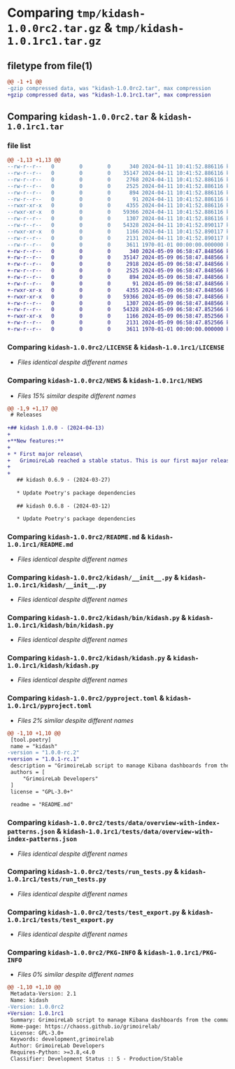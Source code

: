 # Comparing `tmp/kidash-1.0.0rc2.tar.gz` & `tmp/kidash-1.0.1rc1.tar.gz`

## filetype from file(1)

```diff
@@ -1 +1 @@
-gzip compressed data, was "kidash-1.0.0rc2.tar", max compression
+gzip compressed data, was "kidash-1.0.1rc1.tar", max compression
```

## Comparing `kidash-1.0.0rc2.tar` & `kidash-1.0.1rc1.tar`

### file list

```diff
@@ -1,13 +1,13 @@
--rw-r--r--   0        0        0      340 2024-04-11 10:41:52.886116 kidash-1.0.0rc2/AUTHORS
--rw-r--r--   0        0        0    35147 2024-04-11 10:41:52.886116 kidash-1.0.0rc2/LICENSE
--rw-r--r--   0        0        0     2768 2024-04-11 10:41:52.886116 kidash-1.0.0rc2/NEWS
--rw-r--r--   0        0        0     2525 2024-04-11 10:41:52.886116 kidash-1.0.0rc2/README.md
--rw-r--r--   0        0        0      894 2024-04-11 10:41:52.886116 kidash-1.0.0rc2/kidash/__init__.py
--rw-r--r--   0        0        0       91 2024-04-11 10:41:52.886116 kidash-1.0.0rc2/kidash/_version.py
--rwxr-xr-x   0        0        0     4355 2024-04-11 10:41:52.886116 kidash-1.0.0rc2/kidash/bin/kidash.py
--rwxr-xr-x   0        0        0    59366 2024-04-11 10:41:52.886116 kidash-1.0.0rc2/kidash/kidash.py
--rw-r--r--   0        0        0     1307 2024-04-11 10:41:52.886116 kidash-1.0.0rc2/pyproject.toml
--rw-r--r--   0        0        0    54328 2024-04-11 10:41:52.890117 kidash-1.0.0rc2/tests/data/overview-with-index-patterns.json
--rwxr-xr-x   0        0        0     1166 2024-04-11 10:41:52.890117 kidash-1.0.0rc2/tests/run_tests.py
--rw-r--r--   0        0        0     2131 2024-04-11 10:41:52.890117 kidash-1.0.0rc2/tests/test_export.py
--rw-r--r--   0        0        0     3611 1970-01-01 00:00:00.000000 kidash-1.0.0rc2/PKG-INFO
+-rw-r--r--   0        0        0      340 2024-05-09 06:58:47.848566 kidash-1.0.1rc1/AUTHORS
+-rw-r--r--   0        0        0    35147 2024-05-09 06:58:47.848566 kidash-1.0.1rc1/LICENSE
+-rw-r--r--   0        0        0     2918 2024-05-09 06:58:47.848566 kidash-1.0.1rc1/NEWS
+-rw-r--r--   0        0        0     2525 2024-05-09 06:58:47.848566 kidash-1.0.1rc1/README.md
+-rw-r--r--   0        0        0      894 2024-05-09 06:58:47.848566 kidash-1.0.1rc1/kidash/__init__.py
+-rw-r--r--   0        0        0       91 2024-05-09 06:58:47.848566 kidash-1.0.1rc1/kidash/_version.py
+-rwxr-xr-x   0        0        0     4355 2024-05-09 06:58:47.848566 kidash-1.0.1rc1/kidash/bin/kidash.py
+-rwxr-xr-x   0        0        0    59366 2024-05-09 06:58:47.848566 kidash-1.0.1rc1/kidash/kidash.py
+-rw-r--r--   0        0        0     1307 2024-05-09 06:58:47.848566 kidash-1.0.1rc1/pyproject.toml
+-rw-r--r--   0        0        0    54328 2024-05-09 06:58:47.852566 kidash-1.0.1rc1/tests/data/overview-with-index-patterns.json
+-rwxr-xr-x   0        0        0     1166 2024-05-09 06:58:47.852566 kidash-1.0.1rc1/tests/run_tests.py
+-rw-r--r--   0        0        0     2131 2024-05-09 06:58:47.852566 kidash-1.0.1rc1/tests/test_export.py
+-rw-r--r--   0        0        0     3611 1970-01-01 00:00:00.000000 kidash-1.0.1rc1/PKG-INFO
```

### Comparing `kidash-1.0.0rc2/LICENSE` & `kidash-1.0.1rc1/LICENSE`

 * *Files identical despite different names*

### Comparing `kidash-1.0.0rc2/NEWS` & `kidash-1.0.1rc1/NEWS`

 * *Files 15% similar despite different names*

```diff
@@ -1,9 +1,17 @@
 # Releases
 
+## kidash 1.0.0 - (2024-04-13)
+
+**New features:**
+
+ * First major release\
+   GrimoireLab reached a stable status. This is our first major release.
+
+
   ## kidash 0.6.9 - (2024-03-27)
   
   * Update Poetry's package dependencies
 
   ## kidash 0.6.8 - (2024-03-12)
   
   * Update Poetry's package dependencies
```

### Comparing `kidash-1.0.0rc2/README.md` & `kidash-1.0.1rc1/README.md`

 * *Files identical despite different names*

### Comparing `kidash-1.0.0rc2/kidash/__init__.py` & `kidash-1.0.1rc1/kidash/__init__.py`

 * *Files identical despite different names*

### Comparing `kidash-1.0.0rc2/kidash/bin/kidash.py` & `kidash-1.0.1rc1/kidash/bin/kidash.py`

 * *Files identical despite different names*

### Comparing `kidash-1.0.0rc2/kidash/kidash.py` & `kidash-1.0.1rc1/kidash/kidash.py`

 * *Files identical despite different names*

### Comparing `kidash-1.0.0rc2/pyproject.toml` & `kidash-1.0.1rc1/pyproject.toml`

 * *Files 2% similar despite different names*

```diff
@@ -1,10 +1,10 @@
 [tool.poetry]
 name = "kidash"
-version = "1.0.0-rc.2"
+version = "1.0.1-rc.1"
 description = "GrimoireLab script to manage Kibana dashboards from the command line"
 authors = [
     "GrimoireLab Developers"
 ]
 license = "GPL-3.0+"
 
 readme = "README.md"
```

### Comparing `kidash-1.0.0rc2/tests/data/overview-with-index-patterns.json` & `kidash-1.0.1rc1/tests/data/overview-with-index-patterns.json`

 * *Files identical despite different names*

### Comparing `kidash-1.0.0rc2/tests/run_tests.py` & `kidash-1.0.1rc1/tests/run_tests.py`

 * *Files identical despite different names*

### Comparing `kidash-1.0.0rc2/tests/test_export.py` & `kidash-1.0.1rc1/tests/test_export.py`

 * *Files identical despite different names*

### Comparing `kidash-1.0.0rc2/PKG-INFO` & `kidash-1.0.1rc1/PKG-INFO`

 * *Files 0% similar despite different names*

```diff
@@ -1,10 +1,10 @@
 Metadata-Version: 2.1
 Name: kidash
-Version: 1.0.0rc2
+Version: 1.0.1rc1
 Summary: GrimoireLab script to manage Kibana dashboards from the command line
 Home-page: https://chaoss.github.io/grimoirelab/
 License: GPL-3.0+
 Keywords: development,grimoirelab
 Author: GrimoireLab Developers
 Requires-Python: >=3.8,<4.0
 Classifier: Development Status :: 5 - Production/Stable
```

